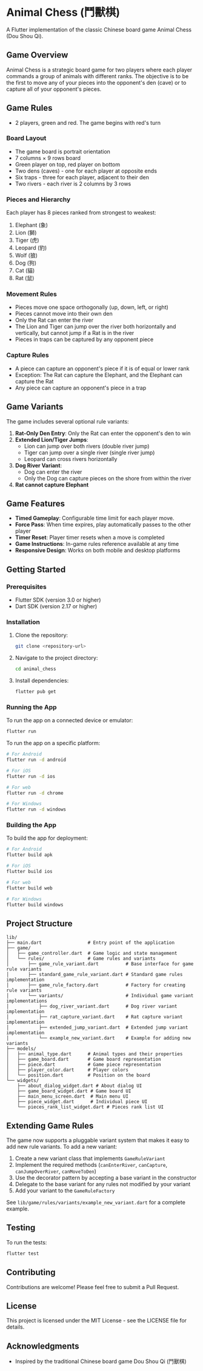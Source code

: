 # Animal Chess (鬥獸棋)

A Flutter implementation of the classic Chinese board game Animal Chess (Dou Shou Qi).

## Game Overview

Animal Chess is a strategic board game for two players where each player commands a group of animals with different ranks. The objective is to be the first to move any of your pieces into the opponent's den (cave) or to capture all of your opponent's pieces.

## Game Rules

- 2 players, green and red. The game begins with red's turn

### Board Layout
- The game board is portrait orientation
- 7 columns × 9 rows board
- Green player on top, red player on bottom
- Two dens (caves) - one for each player at opposite ends
- Six traps - three for each player, adjacent to their den
- Two rivers - each river is 2 columns by 3 rows

### Pieces and Hierarchy
Each player has 8 pieces ranked from strongest to weakest:
1. Elephant (象)
2. Lion (獅)
3. Tiger (虎)
4. Leopard (豹)
5. Wolf (狼)
6. Dog (狗)
7. Cat (貓)
8. Rat (鼠)

### Movement Rules
- Pieces move one space orthogonally (up, down, left, or right)
- Pieces cannot move into their own den
- Only the Rat can enter the river
- The Lion and Tiger can jump over the river both horizontally and vertically, but cannot jump if a Rat is in the river
- Pieces in traps can be captured by any opponent piece

### Capture Rules
- A piece can capture an opponent's piece if it is of equal or lower rank
- Exception: The Rat can capture the Elephant, and the Elephant can capture the Rat
- Any piece can capture an opponent's piece in a trap

## Game Variants

The game includes several optional rule variants:

1. **Rat-Only Den Entry**: Only the Rat can enter the opponent's den to win
2. **Extended Lion/Tiger Jumps**: 
   - Lion can jump over both rivers (double river jump)
   - Tiger can jump over a single river (single river jump)
   - Leopard can cross rivers horizontally
3. **Dog River Variant**: 
   - Dog can enter the river
   - Only the Dog can capture pieces on the shore from within the river
4. **Rat cannot capture Elephant**

## Game Features

- **Timed Gameplay**: Configurable time limit for each player move.
- **Force Pass**: When time expires, play automatically passes to the other player
- **Timer Reset**: Player timer resets when a move is completed
- **Game Instructions**: In-game rules reference available at any time
- **Responsive Design**: Works on both mobile and desktop platforms

## Getting Started

### Prerequisites
- Flutter SDK (version 3.0 or higher)
- Dart SDK (version 2.17 or higher)

### Installation

1. Clone the repository:
   ```bash
   git clone <repository-url>
   ```

2. Navigate to the project directory:
   ```bash
   cd animal_chess
   ```

3. Install dependencies:
   ```bash
   flutter pub get
   ```

### Running the App

To run the app on a connected device or emulator:
```bash
flutter run
```

To run the app on a specific platform:
```bash
# For Android
flutter run -d android

# For iOS
flutter run -d ios

# For web
flutter run -d chrome

# For Windows
flutter run -d windows
```

### Building the App

To build the app for deployment:
```bash
# For Android
flutter build apk

# For iOS
flutter build ios

# For web
flutter build web

# For Windows
flutter build windows
```

## Project Structure

```
lib/
├── main.dart                 # Entry point of the application
├── game/
│   ├── game_controller.dart  # Game logic and state management
│   └── rules/                # Game rules and variants
│       ├── game_rule_variant.dart          # Base interface for game rule variants
│       ├── standard_game_rule_variant.dart # Standard game rules implementation
│       ├── game_rule_factory.dart          # Factory for creating rule variants
│       └── variants/                       # Individual game variant implementations
│           ├── dog_river_variant.dart      # Dog river variant implementation
│           ├── rat_capture_variant.dart    # Rat capture variant implementation
│           ├── extended_jump_variant.dart  # Extended jump variant implementation
│           └── example_new_variant.dart    # Example for adding new variants
├── models/
│   ├── animal_type.dart      # Animal types and their properties
│   ├── game_board.dart       # Game board representation
│   ├── piece.dart            # Game piece representation
│   ├── player_color.dart     # Player colors
│   └── position.dart         # Position on the board
└── widgets/
    ├── about_dialog_widget.dart # About dialog UI
    ├── game_board_widget.dart # Game board UI
    ├── main_menu_screen.dart  # Main menu UI
    ├── piece_widget.dart      # Individual piece UI
    └── pieces_rank_list_widget.dart # Pieces rank list UI
```

## Extending Game Rules

The game now supports a pluggable variant system that makes it easy to add new rule variants. To add a new variant:

1. Create a new variant class that implements `GameRuleVariant`
2. Implement the required methods (`canEnterRiver`, `canCapture`, `canJumpOverRiver`, `canMoveToDen`)
3. Use the decorator pattern by accepting a base variant in the constructor
4. Delegate to the base variant for any rules not modified by your variant
5. Add your variant to the `GameRuleFactory`

See `lib/game/rules/variants/example_new_variant.dart` for a complete example.

## Testing

To run the tests:
```bash
flutter test
```

## Contributing

Contributions are welcome! Please feel free to submit a Pull Request.

## License

This project is licensed under the MIT License - see the LICENSE file for details.

## Acknowledgments

- Inspired by the traditional Chinese board game Dou Shou Qi (鬥獸棋)
